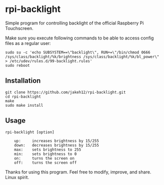 # rpi-backlight

Simple program for controlling backlight of the official Raspberry Pi Touchscreen.

Make sure you execute following commands to be able to access config files as a regular user:

	sudo su -c 'echo SUBSYSTEM==\"backlight\", RUN+=\"/bin/chmod 0666 /sys/class/backlight/%k/brightness /sys/class/backlight/%k/bl_power\" > /etc/udev/rules.d/99-backlight.rules'
	sudo reboot


## Installation
	
	git clone https://github.com/jakeh12/rpi-backlight.git
	cd rpi-backlight
	make
	sudo make install

## Usage
	
	rpi-backlight [option]
	
		up:		increases brightness by 15/255
		down:	decreases brightness by 15/255
		max:	sets brightness to 255
		min:	sets brightness to 0
		on:		turns the screen on
		off:	turns the screen off



Thanks for using this program. Feel free to modify, improve, and share. Linux spirit.
